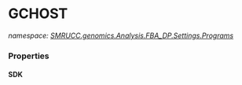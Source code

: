 ﻿# GCHOST
_namespace: [SMRUCC.genomics.Analysis.FBA_DP.Settings.Programs](./index.md)_






### Properties

#### SDK

